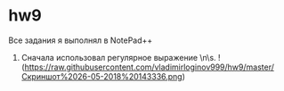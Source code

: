 # hw9
Все задания я выполнял в NotePad++
1) Сначала использовал регулярное выражение \n\s. 
!(https://raw.githubusercontent.com/vladimirloginov999/hw9/master/Скриншот%2026-05-2018%20143336.png)

